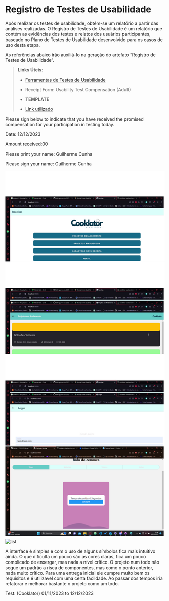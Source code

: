 # Registro de Testes de Usabilidade

Após realizar os testes de usabilidade, obtém-se um relatório a partir das análises realizadas. O Registro de Testes de Usabilidade é um relatório que contém as evidências dos testes e relatos dos usuários participantes, baseado no Plano de Testes de Usabilidade desenvolvido para os casos de uso desta etapa.

As referências abaixo irão auxiliá-lo na geração do artefato “Registro de Testes de Usabilidade”.

> **Links Úteis**:
> - [Ferramentas de Testes de Usabilidade](https://www.usability.gov/how-to-and-tools/resources/templates.html)
>
> - Receipt Form: Usability Test Compensation (Adult)
> - **TEMPLATE**
> - [Link utilizado]([https://www.usability.gov/how-to-and-tools/resources/templates.html](https://www.usability.gov/how-to-and-tools/resources/templates/receipt-form-usability-test-compensation-adult.html))


Please sign below to indicate that you have received the promised compensation for your participation in testing today. 


Date: 12/12/2023

Amount received:00

Please print your name: Guilherme Cunha

Please sign your name: Guilherme Cunha 


<img src="img/menu1.jpg" alt="Menu01">
<img src="img/menu2.jpg" alt="Menu02">
<img src="img/menu3.jpg" alt="Menu03">

<img src="img/pinkTimer.png" alt="pinkTimer">
<img src="img/imagem_2023-12-05_225423849.pngg" alt="list">

A interface é simples e com o uso de alguns símbolos fica mais intuitivo ainda. O que dificulta um pouco são as cores claras, fica um pouco complicado de enxergar, mas nada a nível crítico. O projeto num todo não segue um padrão a risca de componentes, mas como o ponto anterior, nada muito crítico. Para uma entrega inicial ele cumpre muito bem os requisitos e é utilizavel com uma certa facildade. Ao passar dos tempos iria refatorar e melhorar bastante o projeto como um todo.

Test: (Cooklator) 	01/11/2023 to 12/12/2023
